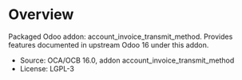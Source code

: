 # Overview

Packaged Odoo addon: account_invoice_transmit_method. Provides features documented in upstream Odoo 16 under this addon.

- Source: OCA/OCB 16.0, addon account_invoice_transmit_method
- License: LGPL-3
